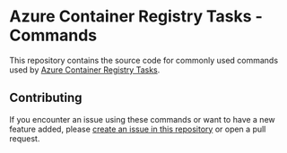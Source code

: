 # Azure Container Registry Tasks - Commands

This repository contains the source code for commonly used commands used by [Azure Container Registry Tasks](https://docs.microsoft.com/en-us/azure/container-registry/container-registry-tasks-overview).

## Contributing

If you encounter an issue using these commands or want to have a new feature added, please [create an issue in this repository](https://github.com/Azure/acr-task-commands/issues) or open a pull request.
